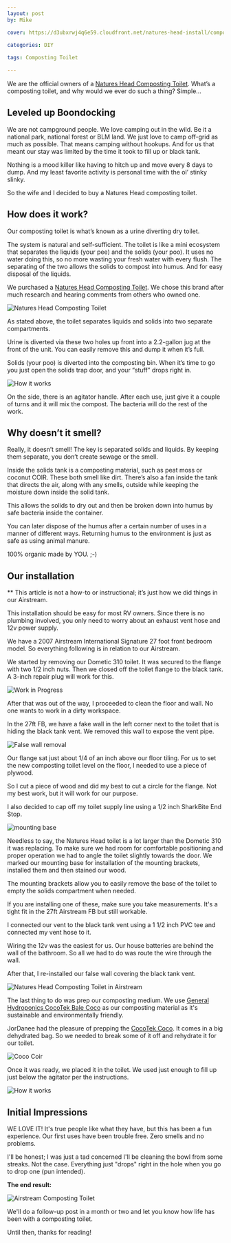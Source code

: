```yaml
---
layout: post
by: Mike

cover: https://d3ubxrwj4q6e59.cloudfront.net/natures-head-install/composting-cover.jpg

categories: DIY
  
tags: Composting Toilet
  
---
```


We are the official owners of a [Natures Head Composting Toilet](http://amzn.to/1NtC5ES). What’s a composting toilet, and why would we ever do such a thing? Simple…

## Leveled up Boondocking

We are not campground people. We love camping out in the wild. Be it a national park, national forest or BLM land. We just love to camp off-grid as much as possible. That means camping without hookups. And for us that meant our stay was limited by the time it took to fill up or black tank.

Nothing is a mood killer like having to hitch up and move every 8 days to dump. And my least favorite activity is personal time with the ol’ stinky slinky.

So the wife and I decided to buy a Natures Head composting toilet. 

## How does it work?

Our composting toilet is what’s known as a urine diverting dry toilet. 

The system is natural and self-sufficient. The toilet is like a mini ecosystem that separates the liquids (your pee) and the solids (your poo). It uses no water doing this, so no more wasting your fresh water with every flush. The separating of the two allows the solids to compost into humus. And for easy disposal of the liquids.  

We purchased a  [Natures Head Composting Toilet](http://amzn.to/1NtC5ES). We chose this brand after much research and hearing comments from others who owned one.

<img src="https://d3ubxrwj4q6e59.cloudfront.net/natures-head-install/toilet-01.jpg" alt="Natures Head Composting Toilet">

As stated above, the toilet separates liquids and solids into two separate compartments. 

Urine is diverted via these two holes up front into a 2.2-gallon jug at the front of the unit. You can easily remove this and dump it when it’s full.

Solids (your poo) is diverted into the composting bin. When it’s time to go you just open the solids trap door, and your “stuff” drops right in. 

<img src="https://d3ubxrwj4q6e59.cloudfront.net/natures-head-install/toilet-07.jpg"  alt="How it works">

On the side, there is an agitator handle. After each use, just give it a couple of turns and it will mix the compost. The bacteria will do the rest of the work.

## Why doesn’t it smell?

Really, it doesn’t smell! The key is separated solids and liquids. By keeping them separate, you don’t create sewage or the smell. 

Inside the solids tank is a composting material, such as peat moss or coconut COIR. These both smell like dirt. There’s also a fan inside the tank that directs the air, along with any smells, outside while keeping the moisture down inside the solid tank.

This allows the solids to dry out and then be broken down into humus by safe bacteria inside the container.

You can later dispose of the humus after a certain number of uses in a manner of different ways. Returning humus to the environment is just as safe as using animal manure. 

100% organic made by YOU. ;-)

## Our installation

** This article is not a how-to or instructional; it’s just how we did things in our Airstream.

This installation should be easy for most RV owners. Since there is no plumbing involved, you only need to worry about an exhaust vent hose and 12v power supply.

We have a 2007 Airstream International Signature 27 foot front bedroom model. So everything following is in relation to our Airstream.

We started by removing our Dometic 310 toilet. It was secured to the flange with two 1/2 inch nuts. Then we closed off the toilet flange to the black tank. A 3-inch repair plug will work for this.

<img src="https://d3ubxrwj4q6e59.cloudfront.net/natures-head-install/toilet-03.jpg"  alt="Work in Progress">

After that was out of the way, I proceeded to clean the floor and wall. No one wants to work in a dirty workspace.

In the 27ft FB, we have a fake wall in the left corner next to the toilet that is hiding the black tank vent. We removed this wall to expose the vent pipe. 

<img src="https://d3ubxrwj4q6e59.cloudfront.net/natures-head-install/toilet-04.jpg"  alt="False wall removal">

Our flange sat just about 1/4 of an inch above our floor tiling. For us to set the new composting toilet level on the floor, I needed to use a piece of plywood.

So I cut a piece of wood and did my best to cut a circle for the flange. Not my best work, but it will work for our purpose.

I also decided to cap off my toilet supply line using a 1/2 inch SharkBite End Stop.

<img src="https://d3ubxrwj4q6e59.cloudfront.net/natures-head-install/toilet-02.jpg"  alt="mounting base">

Needless to say, the Natures Head toilet is a lot larger than the Dometic 310 it was replacing. To make sure we had room for comfortable positioning and proper operation we had to angle the toilet slightly towards the door. We marked our mounting base for installation of the mounting brackets, installed them and then stained our wood.

The mounting brackets allow you to easily remove the base of the toilet to empty the solids compartment when needed.

If you are installing one of these, make sure you take measurements. It's a tight fit in the 27ft Airstream FB but still workable. 

I connected our vent to the black tank vent using a 1 1/2 inch PVC tee and connected my vent hose to it. 

Wiring the 12v was the easiest for us. Our house batteries are behind the wall of the bathroom. So all we had to do was route the wire through the wall.

After that, I re-installed our false wall covering the black tank vent. 

<img src="https://d3ubxrwj4q6e59.cloudfront.net/natures-head-install/natures-head-composting-toilet.jpg" alt="Natures Head Composting Toilet in Airstream">

The last thing to do was prep our composting medium. We use [General Hydroponics CocoTek Bale Coco](http://amzn.to/1SnBNQc) as our composting material as it's sustainable and environmentally friendly.

JorDanee had the pleasure of prepping the [CocoTek Coco](http://amzn.to/1SnBNQc). It comes in a big dehydrated bag. So we needed to break some of it off and rehydrate it for our toilet. 

<img src="https://d3ubxrwj4q6e59.cloudfront.net/natures-head-install/toilet-08.jpg"  alt="Coco Coir">

Once it was ready, we placed it in the toilet. We used just enough to fill up just below the agitator per the instructions.

<img src="https://d3ubxrwj4q6e59.cloudfront.net/natures-head-install/toilet-09.jpg" alt="How it works">

## Initial Impressions

WE LOVE IT! It's true people like what they have, but this has been a fun experience. Our first uses have been trouble free. Zero smells and no problems.

I'll be honest; I was just a tad concerned I'll be cleaning the bowl from some streaks. Not the case. Everything just "drops" right in the hole when you go to drop one (pun intended). 

**The end result:**

<img src="https://d3ubxrwj4q6e59.cloudfront.net/natures-head-install/natures-head-composting-toilet-01-final.jpg" alt="Airstream Composting Toilet">


We'll do a follow-up post in a month or two and let you know how life has been with a composting toilet. 

Until then, thanks for reading!